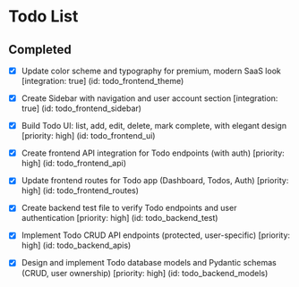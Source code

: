 # Todo List

## Completed

- [x] Update color scheme and typography for premium, modern SaaS look [integration: true] (id: todo_frontend_theme)
- [x] Create Sidebar with navigation and user account section [integration: true] (id: todo_frontend_sidebar)
- [x] Build Todo UI: list, add, edit, delete, mark complete, with elegant design [priority: high] (id: todo_frontend_ui)
- [x] Create frontend API integration for Todo endpoints (with auth) [priority: high] (id: todo_frontend_api)
- [x] Update frontend routes for Todo app (Dashboard, Todos, Auth) [priority: high] (id: todo_frontend_routes)
- [x] Create backend test file to verify Todo endpoints and user authentication [priority: high] (id: todo_backend_test)
- [x] Implement Todo CRUD API endpoints (protected, user-specific) [priority: high] (id: todo_backend_apis)
- [x] Design and implement Todo database models and Pydantic schemas (CRUD, user ownership) [priority: high] (id: todo_backend_models)


